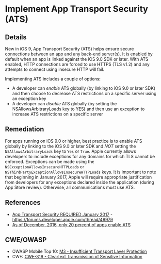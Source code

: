 # Implement App Transport Security (ATS)

## Details 

New in iOS 9, App Transport Security (ATS) helps ensure secure connections between an app and any back-end server(s). It is enabled by default when an app is linked against the iOS 9.0 SDK or later. With ATS enabled, HTTP connections are forced to use HTTPS (TLS v1.2) and any attempts to connect using insecure HTTP will fail.

Implementing ATS includes a couple of options:

* A developer can *enable* ATS globally (by linking to iOS 9.0 or later SDK) and then choose to decrease ATS restrictions on a specific server using an exception key
* A developer can *disable* ATS globally (by setting the NSAllowsArbitraryLoads key to YES) and then use an exception to increase ATS restrictions on a specific server

## Remediation

For apps running on iOS 9.0 or higher, best practice is to enable ATS globally by linking to the iOS 9.0 or later SDK and *NOT* setting the `NSAllowsArbitraryLoads` key to `Yes` or `True`.  Apple currently allows developers to include exceptions for any domains for which TLS cannot be enforced. Exceptions can be made using the `NSExceptionAllowsInsecureHTTPLoads` or `NSThirdPartyExceptionAllowsInsecureHTTPLoads` keys. It is important to note that beginning in January 2017, Apple will require appropriate justification from developers for any exceptions declared inside the application (during App Store review). Otherwise, all communications must use ATS.

## References

 * [App Transport Security REQUIRED January 2017](https://forums.developer.apple.com/thread/48979) - https://forums.developer.apple.com/thread/48979
 * [As of December, 2016, only 20 percent of apps enable ATS](https://www.nowsecure.com/blog/2016/12/29/enable-ios-app-transport-security-ats/)
 
## CWE/OWASP 

 * OWASP Mobile Top 10: [M3 - Insufficient Transport Layer Protection](https://www.owasp.org/index.php/Mobile_Top_10_2014-M3)
 * CWE: [CWE-319 - Cleartext Transmission of Sensitive Information](http://cwe.mitre.org/data/definitions/319.html)
 
